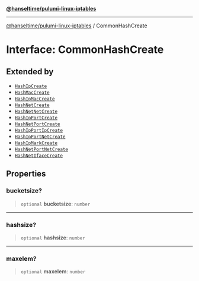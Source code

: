 [**@hanseltime/pulumi-linux-iptables**](../README.md)

***

[@hanseltime/pulumi-linux-iptables](../README.md) / CommonHashCreate

# Interface: CommonHashCreate

## Extended by

- [`HashIpCreate`](HashIpCreate.md)
- [`HashMacCreate`](HashMacCreate.md)
- [`HashIpMacCreate`](HashIpMacCreate.md)
- [`HashNetCreate`](HashNetCreate.md)
- [`HashNetNetCreate`](HashNetNetCreate.md)
- [`HashIpPortCreate`](HashIpPortCreate.md)
- [`HashNetPortCreate`](HashNetPortCreate.md)
- [`HashIpPortIpCreate`](HashIpPortIpCreate.md)
- [`HashIpPortNetCreate`](HashIpPortNetCreate.md)
- [`HashIpMarkCreate`](HashIpMarkCreate.md)
- [`HashNetPortNetCreate`](HashNetPortNetCreate.md)
- [`HashNetIfaceCreate`](HashNetIfaceCreate.md)

## Properties

### bucketsize?

> `optional` **bucketsize**: `number`

***

### hashsize?

> `optional` **hashsize**: `number`

***

### maxelem?

> `optional` **maxelem**: `number`
